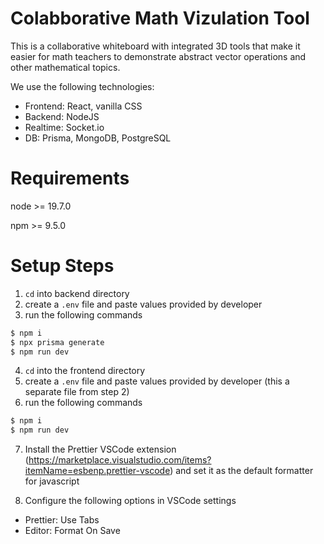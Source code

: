 # Colabborative Math Vizulation Tool

This is a collaborative whiteboard with integrated 3D tools that make it easier for math teachers to demonstrate
abstract vector operations and other mathematical topics.

We use the following technologies:

- Frontend: React, vanilla CSS
- Backend: NodeJS
- Realtime: Socket.io
- DB: Prisma, MongoDB, PostgreSQL

# Requirements

node >= 19.7.0

npm >= 9.5.0

# Setup Steps

1. `cd` into backend directory
2. create a `.env` file and paste values provided by developer
3. run the following commands

```sh
$ npm i
$ npx prisma generate
$ npm run dev
```

4. `cd` into the frontend directory
5. create a `.env` file and paste values provided by developer (this a separate file from step 2)
6. run the following commands

```sh
$ npm i
$ npm run dev
```

7. Install the Prettier VSCode extension (https://marketplace.visualstudio.com/items?itemName=esbenp.prettier-vscode) and set it as the default formatter for javascript

8. Configure the following options in VSCode settings

- Prettier: Use Tabs
- Editor: Format On Save
